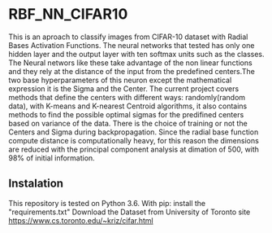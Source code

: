 # RBF_NN_CIFAR10

This is an aproach to classify images from CIFAR-10 dataset with Radial Bases Activation Functions. The neural networks that tested has only one hidden layer and the output layer with ten softmax units such as the classes. The Neural networs like these take advantage of the non linear functions and they rely at the distance of the input from the predefined centers.The two base hyperparameters of this neuron except the mathematical expression it is the Sigma and the Center. The current project covers methods that define the centers with different ways: randomly(random data), with K-means and K-nearest Centroid algorithms, it also contains methods to find the possible optimal sigmas for the predifined centers based on variance of the data. There is the choice of training or not the Centers and Sigma during backpropagation. Since the radial base function compute distance is computationally heavy, for this reason the dimensions are reduced with the principal component analysis at dimation of 500, with 98% of initial information.

## Instalation

This repository is tested on Python 3.6.
With pip: install the "requirements.txt"
Download the Dataset from University of Toronto site https://www.cs.toronto.edu/~kriz/cifar.html
